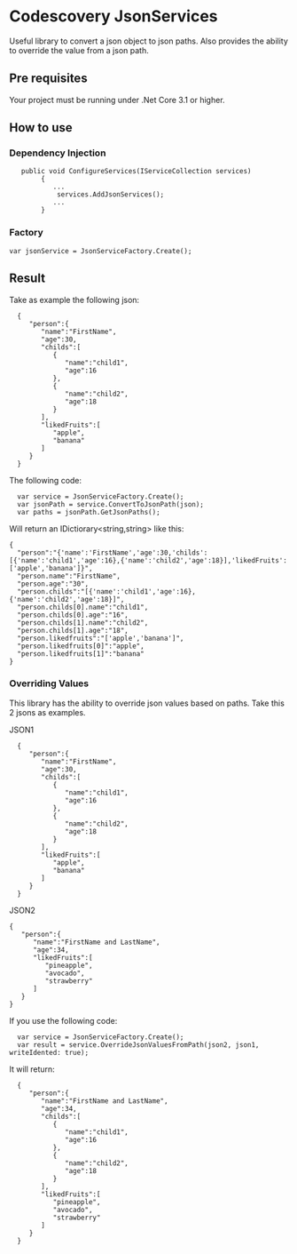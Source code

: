 # Codescovery JsonServices
  Useful library to convert a json object to json paths. Also provides the ability to override the  value from a json path. 
  
## Pre requisites 

  Your project must be running under .Net Core 3.1 or higher. 
  


## How to use

### Dependency Injection 
```
   public void ConfigureServices(IServiceCollection services)
        {
           ...
            services.AddJsonServices();
           ...
        }
 ``` 
 
 ### Factory 
 
 ``` 
 var jsonService = JsonServiceFactory.Create();
 ``` 
 
 
 
 ## Result
  Take as example the following json: 
  ``` 
    {
       "person":{
          "name":"FirstName",
          "age":30,
          "childs":[
             {
                "name":"child1",
                "age":16
             },
             {
                "name":"child2",
                "age":18
             }
          ],
          "likedFruits":[
             "apple",
             "banana"
          ]
       }
    }
  ```
  
  The following code: 
  ```
    var service = JsonServiceFactory.Create();
    var jsonPath = service.ConvertToJsonPath(json);
    var paths = jsonPath.GetJsonPaths();
  ```
   Will return an IDictiorary<string,string>  like this:
  ```
  {
    "person":"{'name':'FirstName','age':30,'childs':[{'name':'child1','age':16},{'name':'child2','age':18}],'likedFruits':['apple','banana']}",
    "person.name":"FirstName",
    "person.age":"30",
    "person.childs":"[{'name':'child1','age':16},{'name':'child2','age':18}]",
    "person.childs[0].name":"child1",
    "person.childs[0].age":"16",
    "person.childs[1].name":"child2",
    "person.childs[1].age":"18",
    "person.likedfruits":"['apple','banana']",
    "person.likedfruits[0]":"apple",
    "person.likedfruits[1]":"banana"
  }
  ``` 
  
  
  
  
  ### Overriding Values
  
  This library has the ability to override json values based on paths. 
  Take this 2 jsons as examples.
  
  JSON1
  ``` 
    {
       "person":{
          "name":"FirstName",
          "age":30,
          "childs":[
             {
                "name":"child1",
                "age":16
             },
             {
                "name":"child2",
                "age":18
             }
          ],
          "likedFruits":[
             "apple",
             "banana"
          ]
       }
    }
  ```
  
JSON2
  ``` 
  {
     "person":{
        "name":"FirstName and LastName",
        "age":34,
        "likedFruits":[
           "pineapple",
           "avocado",
           "strawberry"
        ]
     }
  }
```
  
  If you use the following code: 
  ```
    var service = JsonServiceFactory.Create();
    var result = service.OverrideJsonValuesFromPath(json2, json1, writeIdented: true);
  ```
  
  It will return: 
  ``` 
    {
       "person":{
          "name":"FirstName and LastName",
          "age":34,
          "childs":[
             {
                "name":"child1",
                "age":16
             },
             {
                "name":"child2",
                "age":18
             }
          ],
          "likedFruits":[
             "pineapple",
             "avocado",
             "strawberry"
          ]
       }
    }
  ```
